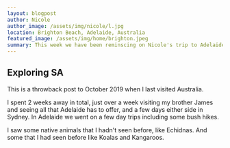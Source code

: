 ```yaml
---
layout: blogpost
author: Nicole
author_image: /assets/img/nicole/l.jpg
location: Brighton Beach, Adelaide, Australia
featured_image: /assets/img/home/brighton.jpeg
summary: This week we have been reminscing on Nicole's trip to Adelaide in 2019.
---
```


## Exploring SA
This is a throwback post to October 2019 when I last visited Australia.

I spent 2 weeks away in total, just over a week visiting my brother James and seeing all that Adelaide has to offer, and a few days either side in Sydney. In Adelaide we went on a few day trips including some bush hikes.

I saw some native animals that I hadn't seen before, like Echidnas. And some that I had seen before like Koalas and Kangaroos.